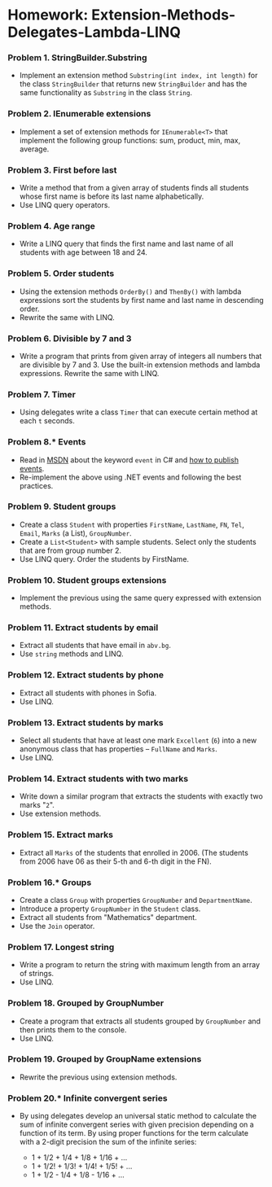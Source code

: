 Homework: Extension-Methods-Delegates-Lambda-LINQ
=================================================

### Problem 1. StringBuilder.Substring
*	Implement an extension method `Substring(int index, int length)` for the class `StringBuilder` that returns new `StringBuilder` and has the same functionality as `Substring` in the class `String`.

### Problem 2. IEnumerable extensions
*	Implement a set of extension methods for `IEnumerable<T>` that implement the following group functions: sum, product, min, max, average.

### Problem 3. First before last
*	Write a method that from a given array of students finds all students whose first name is before its last name alphabetically.
*	Use LINQ query operators.

### Problem 4. Age range
*	Write a LINQ query that finds the first name and last name of all students with age between 18 and 24.

### Problem 5. Order students
*	Using the extension methods `OrderBy()` and `ThenBy()` with lambda expressions sort the students by first name and last name in descending order.
*	Rewrite the same with LINQ.

### Problem 6. Divisible by 7 and 3
*	Write a program that prints from given array of integers all numbers that are divisible by 7 and 3. Use the built-in extension methods and lambda expressions. Rewrite the same with LINQ.

### Problem 7. Timer
*	Using delegates write a class `Timer` that can execute certain method at each `t` seconds.

### Problem 8.* Events
*	Read in [MSDN](https://msdn.microsoft.com/en-us/library/awbftdfh.aspx) about the keyword `event` in C# and [how to publish events](https://msdn.microsoft.com/en-us/library/w369ty8x.aspx).
*	Re-implement the above using .NET events and following the best practices.

### Problem 9. Student groups
*	Create a class `Student` with properties `FirstName`, `LastName`, `FN`, `Tel`, `Email`, `Marks` (a List<int>), `GroupNumber`.
*	Create a `List<Student>` with sample students. Select only the students that are from group number 2.
*	Use LINQ query. Order the students by FirstName.

### Problem 10. Student groups extensions
*	Implement the previous using the same query expressed with extension methods.

### Problem 11. Extract students by email
*	Extract all students that have email in `abv.bg`.
*	Use `string` methods and LINQ.

### Problem 12. Extract students by phone
*	Extract all students with phones in Sofia.
*	Use LINQ.

### Problem 13. Extract students by marks
*	Select all students that have at least one mark `Excellent` (`6`) into a new anonymous class that has properties – `FullName` and `Marks`.
*	Use LINQ.

### Problem 14. Extract students with two marks
*	Write down a similar program that extracts the students with exactly two marks "`2`".
*	Use extension methods.

### Problem 15. Extract marks
*	Extract all `Marks` of the students that enrolled in 2006. (The students from 2006 have 06 as their 5-th and 6-th digit in the FN).

### Problem 16.* Groups
*	Create a class `Group` with properties `GroupNumber` and `DepartmentName`.
*	Introduce a property `GroupNumber` in the `Student` class.
*	Extract all students from "Mathematics" department.
*	Use the `Join` operator.

### Problem 17. Longest string
*	Write a program to return the string with maximum length from an array of strings.
*	Use LINQ.

### Problem 18. Grouped by GroupNumber
*	Create a program that extracts all students grouped by `GroupNumber` and then prints them to the console.
*	Use LINQ.

### Problem 19. Grouped by GroupName extensions
*	Rewrite the previous using extension methods.

### Problem 20.* Infinite convergent series
*	By using delegates develop an universal static method to calculate the sum of infinite convergent series with given precision depending on a function of its term. By using proper functions for the term calculate with a 2-digit precision the sum of the infinite series:

	*	1 + 1/2 + 1/4 + 1/8 + 1/16 + …
	*	1 + 1/2! + 1/3! + 1/4! + 1/5! + …
	*	1 + 1/2 - 1/4 + 1/8 - 1/16 + … 
